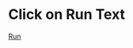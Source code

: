 # Click on Run Text

<a href="https://rawcdn.githack.com/arjitsingh8271/webD/3ebf439b3940f3d3e85797e9bb2214a4cbdcb8ac/calc_using_css/index.html">Run</a>

